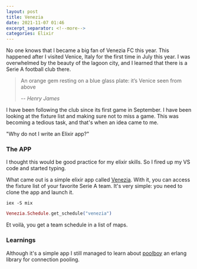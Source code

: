 ```yaml
---
layout: post
title: Venezia
date: 2021-11-07 01:46
excerpt_separator: <!--more-->
categories: Elixir
---
```

No one knows that I became a big fan of Venezia FC this year. This happened after I visited Venice, Italy for the first time in July this year.
I was overwhelmed by the beauty of the lagoon city, and I learned that there is a Serie A football club there. 

<!--more-->

> An orange gem resting on a blue glass plate: it’s Venice seen from above
>
> -- <cite>Henry James</cite>

I have been following the club since its first game in September. I have been looking at the fixture list and making sure not to miss a game. This was becoming a tedious task, and that's when an idea came to me. 

"Why do not I write an Elixir app?"

### The APP

I thought this would be good practice for my elixir skills. So I fired up my VS code and started typing.

What came out is a simple elixir app called [Venezia](https://github.com/grzegorz-jakubiak/venezia). With it, you can access the fixture list of your favorite Serie A team. It's very simple: you need to clone the app and launch it.
```
iex -S mix
```

```elixir
Venezia.Schedule.get_schedule("venezia")
```

Et voilà, you get a team schedule in a list of maps.

### Learnings

Although it's a simple app I still managed to learn about [poolboy](https://github.com/devinus/poolboy) an erlang library for connection pooling.